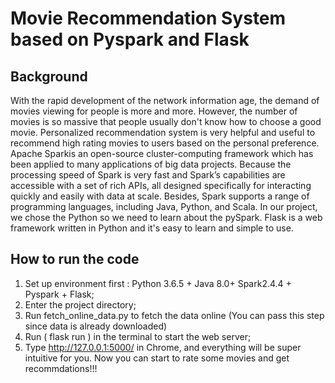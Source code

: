 # Movie Recommendation System based on Pyspark and Flask

## Background
With the rapid development of the network information age, the demand of movies viewing for people is more and more. However, the number of movies is so massive that people usually don't know how to choose a good movie. Personalized recommendation system is very helpful and useful to recommend high rating movies to users based on the personal preference.
Apache Sparkis an open-source cluster-computing framework which has been applied to many applications of big data projects. Because the processing speed of Spark is very fast and Spark’s capabilities are accessible with a set of rich APIs, all designed specifically for interacting quickly and easily with data at scale. Besides, Spark supports a range of programming languages, including Java, Python, and Scala. In our project, we chose the Python so we need to learn about the pySpark. Flask is a web framework written in Python and it's  easy to learn and simple to use.

## How to run the code
1. Set up environment first : Python 3.6.5 + Java 8.0+ Spark2.4.4 + Pyspark + Flask; 
2. Enter the project directory; 
3. Run fetch_online_data.py to fetch the data online (You can pass this step since data is already downloaded) 
4. Run ( flask run ) in the terminal to start the web server;
5. Type http://127.0.0.1:5000/ in Chrome, and everything will be super intuitive for you. Now you can start to rate some movies and get recommdations!!!
